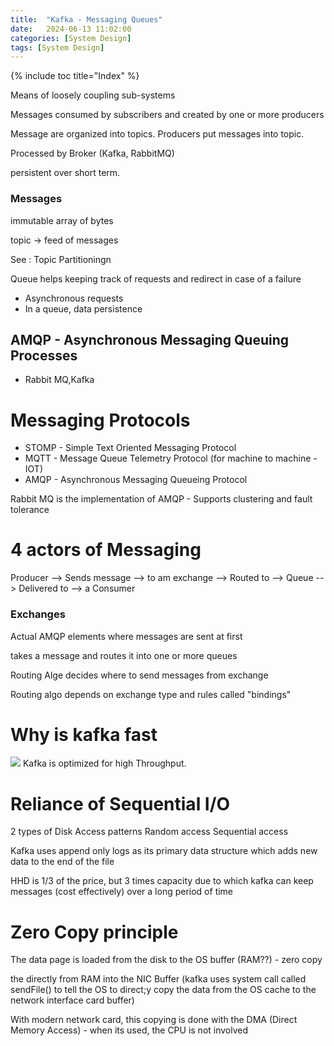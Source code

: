 ```yaml
---
title:  "Kafka - Messaging Queues"
date:   2024-06-13 11:02:00
categories: [System Design]
tags: [System Design]
---
```

{% include toc title="Index" %}

Means of loosely coupling sub-systems

Messages consumed by subscribers and created by one or more producers

Message are organized into topics. Producers put messages into topic.

Processed by Broker (Kafka, RabbitMQ)

persistent over short term.

### Messages
immutable array of bytes

topic -> feed of messages

See : Topic Partitioningn 

Queue helps keeping track of requests and redirect in case of a failure

- Asynchronous requests
- In a queue, data persistence

## AMQP - Asynchronous Messaging Queuing Processes
- Rabbit MQ,Kafka

# Messaging Protocols

- STOMP - Simple Text Oriented Messaging Protocol
- MQTT - Message Queue Telemetry Protocol (for machine to machine - IOT)
- AMQP - Asynchronous Messaging Queueing Protocol 

Rabbit MQ is the implementation of AMQP - Supports clustering and fault tolerance

# 4 actors of Messaging 

Producer --> Sends message --> to am exchange --> Routed to --> Queue --> Delivered to --> a Consumer

### Exchanges 
Actual AMQP elements where messages are sent at first

takes a message and routes it into one or more queues

Routing Alge decides where to send messages from exchange

Routing algo depends on exchange type and rules called "bindings"


# Why is kafka fast
![](https://www.youtube.com/watch?v=UNUz1-msbOM)
Kafka is optimized for high Throughput. 

# Reliance of Sequential I/O

2 types of Disk Access patterns
Random access
Sequential access

Kafka uses append only logs as its primary data structure which adds new data to the end of the file

HHD is 1/3 of the price, but 3 times capacity due to which kafka can keep messages (cost effectively) over a long period of time

# Zero Copy principle


The data page is loaded from the disk to the OS buffer (RAM??) - zero copy

the directly from RAM into the NIC Buffer (kafka uses system call called sendFile() 
to tell the OS to direct;y copy the data from the OS cache to the network interface card buffer)

With modern network card, this copying is done with the DMA (Direct Memory Access) - when its used, the CPU is not involved
